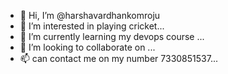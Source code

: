 - 👋 Hi, I’m @harshavardhankomroju
- 👀 I’m interested in playing cricket...
- 🌱 I’m currently learning my devops course  ...
- 💞️ I’m looking to collaborate on ...
- 📫 can contact me on my number 7330851537...

<!---
harshavardhankomroju/harshavardhankomroju is a ✨ special ✨ repository because its `README.md` (this file) appears on your GitHub profile.
You can click the Preview link to take a look at your changes.
--->
